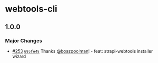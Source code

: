 # webtools-cli

## 1.0.0

### Major Changes

- [#253](https://github.com/pluginpal/strapi-webtools/pull/253) [`695fe48`](https://github.com/pluginpal/strapi-webtools/commit/695fe482f8ccb2b7ab0fa1e420445a06065792de) Thanks [@boazpoolman](https://github.com/boazpoolman)! - feat: strapi-webtools installer wizard
